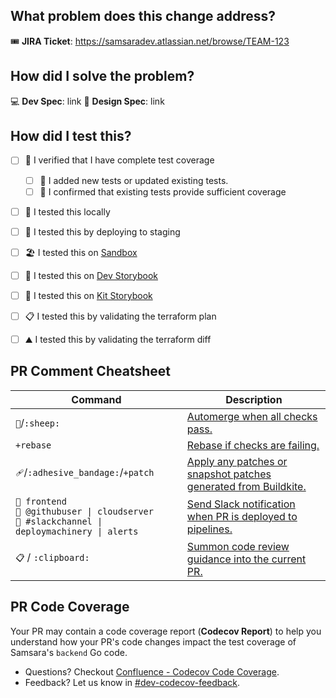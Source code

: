 ## What problem does this change address?

🎟 **JIRA Ticket**: https://samsaradev.atlassian.net/browse/TEAM-123

<!-- Summarize the bug, missing feature, or other issue that this change addresses. In essence, why are you making this change? -->

## How did I solve the problem?

💻 **Dev Spec**: link
🎨 **Design Spec**: link

<!-- Describe your changes. For frontend changes, include screenshot(s) or GIF -->

## How did I test this?
- [ ] 📜  I verified that I have complete test coverage
  - [ ] 🤖 I added new tests or updated existing tests.
  - [ ] 📜 I confirmed that existing tests provide sufficient coverage
- [ ] 🏡 I tested this locally
- [ ] 🌁 I tested this by deploying to staging
- [ ] 🏖️ I tested this on [Sandbox]() 
- [ ] 🎨 I tested this on [Dev Storybook]()
- [ ] 🎨 I tested this on [Kit Storybook]()
- [ ] 📋 I tested this by validating the terraform plan
- [ ] ⛰️ I tested this by validating the terraform diff





















## <!-- Developers, ignore template below -->
## PR Comment Cheatsheet

| Command                                                                                             | Description                                                                                                                                                                                            |
| --------------------------------------------------------------------------------------------------- | ------------------------------------------------------------------------------------------------------------------------------------------------------------------------------------------------------ |
| `🐑`/`:sheep:`                                                                                      | [Automerge when all checks pass.](https://samsaradev.atlassian.net/wiki/spaces/RD/pages/2118883284/SheepMachine#Merging)                                                                      |
| `+rebase`                                                                                           | [Rebase if checks are failing.](https://samsaradev.atlassian.net/wiki/spaces/RD/pages/2118883284/SheepMachine#Rebase)                                  |
| `🩹`/`:adhesive_bandage:`/`+patch`                                                                  | [Apply any patches or snapshot patches generated from Buildkite.](https://samsaradev.atlassian.net/wiki/spaces/RD/pages/2118883284/SheepMachine#%F0%9F%A9%B9-Snapshots) |
| `🔔 frontend`<br>`🔔 @githubuser \| cloudserver`<br>`🔔 #slackchannel \| deploymachinery \| alerts` | [Send Slack notification when PR is deployed to pipelines.](https://samsaradev.atlassian.net/wiki/spaces/RD/pages/2187336115/How+to+Deploy+Notifications)
| `📋` / `:clipboard:`                                                                  					 | [Summon code review guidance into the current PR.](https://samsaradev.atlassian.net/wiki/x/14GMrw) ||

## PR Code Coverage

Your PR may contain a code coverage report (**Codecov Report**) to help you understand how your PR's code changes impact the test coverage of Samsara's `backend` Go code.

* Questions?  Checkout [Confluence - Codecov Code Coverage](https://samsaradev.atlassian.net/wiki/spaces/RD/pages/2516485094/Codecov+Code+Coverage).
* Feedback?  Let us know in [#dev-codecov-feedback](https://samsara.enterprise.slack.com/archives/C06A1FMMZJN).
